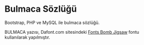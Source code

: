 # Bulmaca Sözlüğü

Bootstrap, PHP ve MySQL ile bulmaca sözlüğü.

BULMACA yazısı, Dafont.com sitesindeki [Fonts Bomb Jigsaw](https://www.dafont.com/fonts-bomb-jigsaw.font?text=Bulmaca&psize=l) fontu kullanılarak yapılmıştır.

